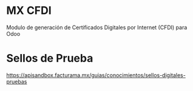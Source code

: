 # MX CFDI

Modulo de generación de Certificados Digitales por Internet (CFDI) para Odoo

# Sellos de Prueba

https://apisandbox.facturama.mx/guias/conocimientos/sellos-digitales-pruebas
